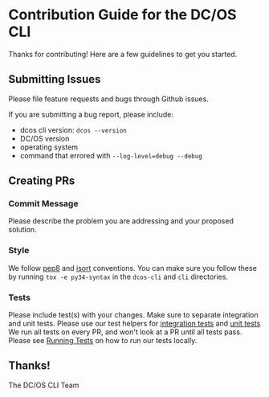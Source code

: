 # Contribution Guide for the DC/OS CLI

Thanks for contributing! Here are a few guidelines to get you started.

## Submitting Issues

Please file feature requests and bugs through Github issues.

If you are submitting a bug report, please include:
- dcos cli version: `dcos --version`
- DC/OS version
- operating system
- command that errored with `--log-level=debug --debug`

## Creating PRs

### Commit Message
Please describe the problem you are addressing and your proposed solution.

### Style
We follow [pep8](https://www.python.org/dev/peps/pep-0008/) and [isort](
https://pypi.python.org/pypi/isort) conventions. You can make sure you follow these by running
`tox -e py34-syntax` in the `dcos-cli` and `cli` directories.

### Tests
Please include test(s) with your changes. Make sure to separate integration and unit tests. Please
use our test helpers for [integration tests](
https://github.com/mesosphere/dcos-cli/blob/master/cli/tests/integrations/common.py) and
[unit tests](https://github.com/mesosphere/dcos-cli/blob/master/cli/tests/unit/common.py)
We run all tests on every PR, and won't look at a PR until all tests pass. Please see
[Running Tests](https://github.com/mesosphere/dcos-cli#running-tests) on how to run our tests
locally.


## Thanks!

The DC/OS CLI Team
